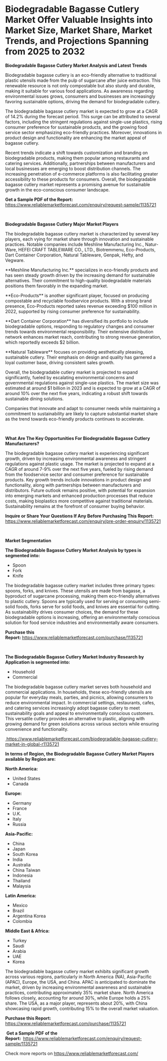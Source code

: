 <p><h1>Biodegradable Bagasse Cutlery Market Offer Valuable Insights into Market Size, Market Share, Market Trends, and Projections Spanning from 2025 to 2032</h1></p><p><strong>Biodegradable Bagasse Cutlery Market Analysis and Latest Trends</strong></p>
<p><p>Biodegradable bagasse cutlery is an eco-friendly alternative to traditional plastic utensils made from the pulp of sugarcane after juice extraction. This renewable resource is not only compostable but also sturdy and durable, making it suitable for various food applications. As awareness regarding environmental issues grows, consumers and businesses are increasingly favoring sustainable options, driving the demand for biodegradable cutlery.</p><p>The biodegradable bagasse cutlery market is expected to grow at a CAGR of 14.2% during the forecast period. This surge can be attributed to several factors, including the stringent regulations against single-use plastics, rising consumer preference for sustainable products, and the growing food service sector emphasizing eco-friendly practices. Moreover, innovations in product design and functionality are enhancing the market appeal of bagasse cutlery.</p><p>Recent trends indicate a shift towards customization and branding on biodegradable products, making them popular among restaurants and catering services. Additionally, partnerships between manufacturers and local businesses are emerging to boost distribution channels. The increasing penetration of e-commerce platforms is also facilitating greater accessibility to these products for consumers. Overall, the biodegradable bagasse cutlery market represents a promising avenue for sustainable growth in the eco-conscious consumer landscape.</p></p>
<p><strong>Get a Sample PDF of the Report:&nbsp;</strong> <a href="https://www.reliablemarketforecast.com/enquiry/request-sample/1135721?utm_campaign=2288&utm_medium=2&utm_source=Github&utm_content=ia&utm_term=25032025&utm_id=biodegradable-bagasse-cutlery">https://www.reliablemarketforecast.com/enquiry/request-sample/1135721</a></p>
<p>&nbsp;</p>
<p><strong>Biodegradable Bagasse Cutlery Major Market Players</strong></p>
<p><p>The biodegradable bagasse cutlery market is characterized by several key players, each vying for market share through innovation and sustainable practices. Notable companies include Meshline Manufacturing Inc., Natur-Ware, HEFEI CRAFT TABLEWARE CO., LTD., Biotremmenu, Eco-Products, Dart Container Corporation, Natural Tableware, Genpak, Hefty, and Vegware.</p><p>**Meshline Manufacturing Inc.** specializes in eco-friendly products and has seen steady growth driven by the increasing demand for sustainable alternatives. Their commitment to high-quality biodegradable materials positions them favorably in the expanding market.</p><p>**Eco-Products** is another significant player, focused on producing compostable and recyclable foodservice products. With a strong brand presence, Eco-Products reported sales revenue exceeding $100 million in 2022, supported by rising consumer preference for sustainability.</p><p>**Dart Container Corporation** has diversified its portfolio to include biodegradable options, responding to regulatory changes and consumer trends towards environmental responsibility. Their extensive distribution network enhances market reach, contributing to strong revenue generation, which reportedly exceeds $2 billion.</p><p>**Natural Tableware** focuses on providing aesthetically pleasing, sustainable cutlery. Their emphasis on design and quality has garnered a loyal customer base, driving consistent sales growth.</p><p>Overall, the biodegradable cutlery market is projected to expand significantly, fueled by escalating environmental concerns and governmental regulations against single-use plastics. The market size was estimated at around $1 billion in 2023 and is expected to grow at a CAGR of around 10% over the next five years, indicating a robust shift towards sustainable dining solutions.</p><p>Companies that innovate and adapt to consumer needs while maintaining a commitment to sustainability are likely to capture substantial market share as the trend towards eco-friendly products continues to accelerate.</p></p>
<p>&nbsp;</p>
<p><strong>What Are The Key Opportunities For Biodegradable Bagasse Cutlery Manufacturers?</strong></p>
<p><p>The biodegradable bagasse cutlery market is experiencing significant growth, driven by increasing environmental awareness and stringent regulations against plastic usage. The market is projected to expand at a CAGR of around 7-9% over the next five years, fueled by rising demand from the foodservice sector and consumer preference for sustainable products. Key growth trends include innovations in product design and functionality, along with partnerships between manufacturers and distributors. Future outlook remains positive, with potential for expansion into emerging markets and enhanced production processes that reduce costs, making bioplastics more competitive against traditional materials. Sustainability remains at the forefront of consumer buying behavior.</p></p>
<p><strong>Inquire or Share Your Questions If Any Before Purchasing This Report:</strong> <a href="https://www.reliablemarketforecast.com/enquiry/pre-order-enquiry/1135721?utm_campaign=2288&utm_medium=2&utm_source=Github&utm_content=ia&utm_term=25032025&utm_id=biodegradable-bagasse-cutlery">https://www.reliablemarketforecast.com/enquiry/pre-order-enquiry/1135721</a></p>
<p>&nbsp;</p>
<p><strong>Market Segmentation</strong></p>
<p><strong>The Biodegradable Bagasse Cutlery Market Analysis by types is segmented into:</strong></p>
<p><ul><li>Spoon</li><li>Fork</li><li>Knife</li></ul></p>
<p><p>The biodegradable bagasse cutlery market includes three primary types: spoons, forks, and knives. These utensils are made from bagasse, a byproduct of sugarcane processing, making them eco-friendly alternatives to plastic cutlery. Spoons are typically used for serving or consuming semi-solid foods, forks serve for solid foods, and knives are essential for cutting. As sustainability drives consumer choices, the demand for these biodegradable options is increasing, offering an environmentally conscious solution for food service industries and environmentally aware consumers.</p></p>
<p><strong>Purchase this Report:&nbsp;</strong><a href="https://www.reliablemarketforecast.com/purchase/1135721?utm_campaign=2288&utm_medium=2&utm_source=Github&utm_content=ia&utm_term=25032025&utm_id=biodegradable-bagasse-cutlery">https://www.reliablemarketforecast.com/purchase/1135721</a></p>
<p>&nbsp;</p>
<p><strong>The Biodegradable Bagasse Cutlery Market Industry Research by Application is segmented into:</strong></p>
<p><ul><li>Household</li><li>Commercial</li></ul></p>
<p><p>The biodegradable bagasse cutlery market serves both household and commercial applications. In households, these eco-friendly utensils are popular for everyday meals, parties, and picnics, allowing consumers to reduce environmental impact. In commercial settings, restaurants, cafes, and catering services increasingly adopt bagasse cutlery to meet sustainability goals and appeal to environmentally conscious customers. This versatile cutlery provides an alternative to plastic, aligning with growing demand for green solutions across various sectors while ensuring convenience and functionality.</p></p>
<p><a href="https://www.reliablemarketforecast.com/biodegradable-bagasse-cutlery-market-in-global-r1135721?utm_campaign=2288&utm_medium=2&utm_source=Github&utm_content=ia&utm_term=25032025&utm_id=biodegradable-bagasse-cutlery">&nbsp;https://www.reliablemarketforecast.com/biodegradable-bagasse-cutlery-market-in-global-r1135721</a></p>
<p><strong>In terms of Region, the Biodegradable Bagasse Cutlery Market Players available by Region are:</strong></p>
<p>
    <p> <strong> North America: </strong>
        <ul>
            <li>United States</li>
            <li>Canada</li>
        </ul>
        </p> 
    <p> <strong> Europe: </strong>
        <ul>
            <li>Germany</li>
            <li>France</li>
            <li>U.K.</li>
            <li>Italy</li>
            <li>Russia</li>
        </ul>
        </p> 
    <p> <strong> Asia-Pacific: </strong>
        <ul>
            <li>China</li>
            <li>Japan</li>
            <li>South Korea</li>
            <li>India</li>
            <li>Australia</li>
            <li>China Taiwan</li>
            <li>Indonesia</li>
            <li>Thailand</li>
            <li>Malaysia</li>
        </ul>
        </p> 
    <p> <strong> Latin America: </strong>
        <ul>
            <li>Mexico</li>
            <li>Brazil</li>
            <li>Argentina Korea</li>
            <li>Colombia</li>
        </ul>
        </p> 
    <p> <strong> Middle East & Africa: </strong>
        <ul>
            <li>Turkey</li>
            <li>Saudi</li>
            <li>Arabia</li>
            <li>UAE</li>
            <li>Korea</li>
        </ul>
    </p>
    </p>
<p><p>The biodegradable bagasse cutlery market exhibits significant growth across various regions, particularly in North America (NA), Asia-Pacific (APAC), Europe, the USA, and China. APAC is anticipated to dominate the market, driven by increasing environmental awareness and sustainable practices, contributing approximately 35% market share. North America follows closely, accounting for around 30%, while Europe holds a 25% share. The USA, as a major player, represents about 20%, with China showcasing rapid growth, contributing 15% to the overall market valuation.</p></p>
<p><strong>Purchase this Report: </strong><a href="https://www.reliablemarketforecast.com/purchase/1135721?utm_campaign=2288&utm_medium=2&utm_source=Github&utm_content=ia&utm_term=25032025&utm_id=biodegradable-bagasse-cutlery">https://www.reliablemarketforecast.com/purchase/1135721</a></p>
<p>&nbsp;<strong>Get a Sample PDF of the Report:&nbsp;&nbsp;</strong><a href="https://www.reliablemarketforecast.com/enquiry/request-sample/1135721?utm_campaign=2288&utm_medium=2&utm_source=Github&utm_content=ia&utm_term=25032025&utm_id=biodegradable-bagasse-cutlery">https://www.reliablemarketforecast.com/enquiry/request-sample/1135721</a></p>
<p><strong></strong></p>
<p>Check more reports on <a href="https://www.reliablemarketforecast.com/?utm_campaign=2288&utm_medium=2&utm_source=Github&utm_content=ia&utm_term=25032025&utm_id=biodegradable-bagasse-cutlery">https://www.reliablemarketforecast.com/</a></p>
